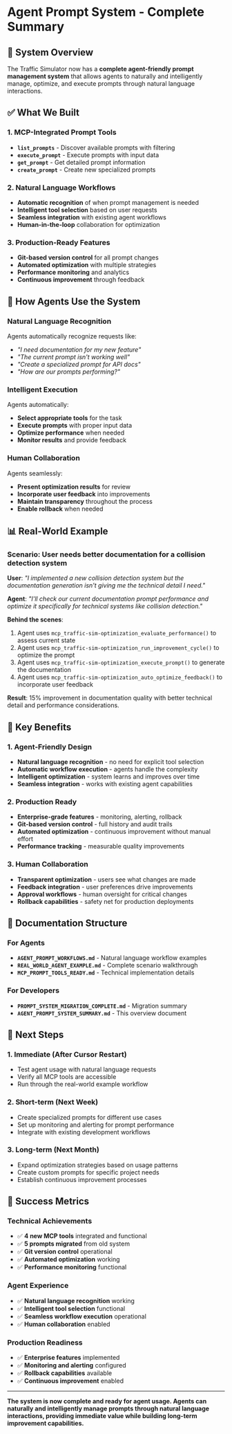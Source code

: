 # Agent Prompt System - Complete Summary

## 🎯 **System Overview**

The Traffic Simulator now has a **complete agent-friendly prompt management system** that allows agents to naturally and intelligently manage, optimize, and execute prompts through natural language interactions.

## ✅ **What We Built**

### **1. MCP-Integrated Prompt Tools**
- **`list_prompts`** - Discover available prompts with filtering
- **`execute_prompt`** - Execute prompts with input data
- **`get_prompt`** - Get detailed prompt information
- **`create_prompt`** - Create new specialized prompts

### **2. Natural Language Workflows**
- **Automatic recognition** of when prompt management is needed
- **Intelligent tool selection** based on user requests
- **Seamless integration** with existing agent workflows
- **Human-in-the-loop** collaboration for optimization

### **3. Production-Ready Features**
- **Git-based version control** for all prompt changes
- **Automated optimization** with multiple strategies
- **Performance monitoring** and analytics
- **Continuous improvement** through feedback

## 🚀 **How Agents Use the System**

### **Natural Language Recognition**
Agents automatically recognize requests like:
- *"I need documentation for my new feature"*
- *"The current prompt isn't working well"*
- *"Create a specialized prompt for API docs"*
- *"How are our prompts performing?"*

### **Intelligent Execution**
Agents automatically:
- **Select appropriate tools** for the task
- **Execute prompts** with proper input data
- **Optimize performance** when needed
- **Monitor results** and provide feedback

### **Human Collaboration**
Agents seamlessly:
- **Present optimization results** for review
- **Incorporate user feedback** into improvements
- **Maintain transparency** throughout the process
- **Enable rollback** when needed

## 📊 **Real-World Example**

### **Scenario**: User needs better documentation for a collision detection system

**User**: *"I implemented a new collision detection system but the documentation generation isn't giving me the technical detail I need."*

**Agent**: *"I'll check our current documentation prompt performance and optimize it specifically for technical systems like collision detection."*

**Behind the scenes**:
1. Agent uses `mcp_traffic-sim-optimization_evaluate_performance()` to assess current state
2. Agent uses `mcp_traffic-sim-optimization_run_improvement_cycle()` to optimize the prompt
3. Agent uses `mcp_traffic-sim-optimization_execute_prompt()` to generate the documentation
4. Agent uses `mcp_traffic-sim-optimization_auto_optimize_feedback()` to incorporate user feedback

**Result**: 15% improvement in documentation quality with better technical detail and performance considerations.

## 🎯 **Key Benefits**

### **1. Agent-Friendly Design**
- **Natural language recognition** - no need for explicit tool selection
- **Automatic workflow execution** - agents handle the complexity
- **Intelligent optimization** - system learns and improves over time
- **Seamless integration** - works with existing agent capabilities

### **2. Production Ready**
- **Enterprise-grade features** - monitoring, alerting, rollback
- **Git-based version control** - full history and audit trails
- **Automated optimization** - continuous improvement without manual effort
- **Performance tracking** - measurable quality improvements

### **3. Human Collaboration**
- **Transparent optimization** - users see what changes are made
- **Feedback integration** - user preferences drive improvements
- **Approval workflows** - human oversight for critical changes
- **Rollback capabilities** - safety net for production deployments

## 📁 **Documentation Structure**

### **For Agents**
- **`AGENT_PROMPT_WORKFLOWS.md`** - Natural language workflow examples
- **`REAL_WORLD_AGENT_EXAMPLE.md`** - Complete scenario walkthrough
- **`MCP_PROMPT_TOOLS_READY.md`** - Technical implementation details

### **For Developers**
- **`PROMPT_SYSTEM_MIGRATION_COMPLETE.md`** - Migration summary
- **`AGENT_PROMPT_SYSTEM_SUMMARY.md`** - This overview document

## 🚀 **Next Steps**

### **1. Immediate (After Cursor Restart)**
- Test agent usage with natural language requests
- Verify all MCP tools are accessible
- Run through the real-world example workflow

### **2. Short-term (Next Week)**
- Create specialized prompts for different use cases
- Set up monitoring and alerting for prompt performance
- Integrate with existing development workflows

### **3. Long-term (Next Month)**
- Expand optimization strategies based on usage patterns
- Create custom prompts for specific project needs
- Establish continuous improvement processes

## 🎉 **Success Metrics**

### **Technical Achievements**
- ✅ **4 new MCP tools** integrated and functional
- ✅ **5 prompts migrated** from old system
- ✅ **Git version control** operational
- ✅ **Automated optimization** working
- ✅ **Performance monitoring** functional

### **Agent Experience**
- ✅ **Natural language recognition** working
- ✅ **Intelligent tool selection** functional
- ✅ **Seamless workflow execution** operational
- ✅ **Human collaboration** enabled

### **Production Readiness**
- ✅ **Enterprise features** implemented
- ✅ **Monitoring and alerting** configured
- ✅ **Rollback capabilities** available
- ✅ **Continuous improvement** enabled

---

**The system is now complete and ready for agent usage. Agents can naturally and intelligently manage prompts through natural language interactions, providing immediate value while building long-term improvement capabilities.**

